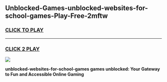 
## Unblocked-Games-unblocked-websites-for-school-games-Play-Free-2mftw
<h3>
<a href="https://premium76.site?title=unblocked-websites-for-school-games&ref=20M">CLICK TO PLAY</a></h3>
<hr>

<h3>
<a href="https://premium76.site?title=unblocked-websites-for-school-games&ref=20M">CLICK 2 PLAY</a>
  
</h3>

<a href="https://premium76.site?title=unblocked-websites-for-school-games&ref=19M"><img src="https://clearcache.store/games.png"></a>


**unblocked-websites-for-school-games games unblocked: Your Gateway to Fun and Accessible Online Gaming**
